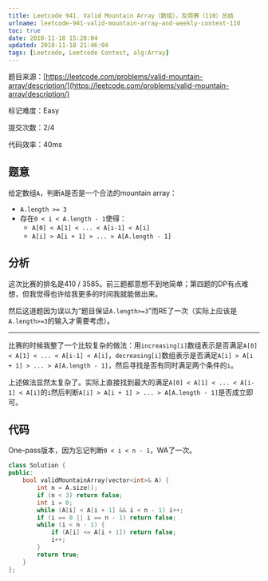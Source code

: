 ```yaml
---
title: Leetcode 941. Valid Mountain Array（数组），及周赛（110）总结
urlname: leetcode-941-valid-mountain-array-and-weekly-contest-110
toc: true
date: 2018-11-18 15:28:04
updated: 2018-11-18 21:46:04
tags: [Leetcode, Leetcode Contest, alg:Array]
---
```


题目来源：[https://leetcode.com/problems/valid-mountain-array/description/](https://leetcode.com/problems/valid-mountain-array/description/)

标记难度：Easy

提交次数：2/4

代码效率：40ms

## 题意

给定数组`A`，判断`A`是否是一个合法的mountain array：

* `A.length >= 3`
* 存在`0 < i < A.length - 1`使得：
  * `A[0] < A[1] < ... < A[i-1] < A[i]`
  * `A[i] > A[i + 1] > ... > A[A.length - 1]`

## 分析

这次比赛的排名是410 / 3585。前三题都意想不到地简单；第四题的DP有点难想，但我觉得也许给我更多的时间我就能做出来。

然后这道题因为误以为“题目保证`A.length>=3`”而RE了一次（实际上应该是`A.length>=3`的输入才需要考虑）。

---

比赛的时候我整了一个比较复杂的做法：用`increasing[i]`数组表示是否满足`A[0] < A[1] < ... < A[i-1] < A[i]`，`decreasing[i]`数组表示是否满足`A[i] > A[i + 1] > ... > A[A.length - 1]`，然后寻找是否有同时满足两个条件的`i`。

上述做法显然太复杂了。实际上直接找到最大的满足`A[0] < A[1] < ... < A[i-1] < A[i]`的`i`然后判断`A[i] > A[i + 1] > ... > A[A.length - 1]`是否成立即可。

## 代码

One-pass版本，因为忘记判断`0 < i < n - 1`，WA了一次。

```cpp
class Solution {
public:
    bool validMountainArray(vector<int>& A) {
        int n = A.size();
        if (n < 3) return false;
        int i = 0;
        while (A[i] < A[i + 1] && i < n - 1) i++;
        if (i == 0 || i == n - 1) return false;
        while (i < n - 1) {
            if (A[i] <= A[i + 1]) return false;
            i++;
        }
        return true;
    }
};
```